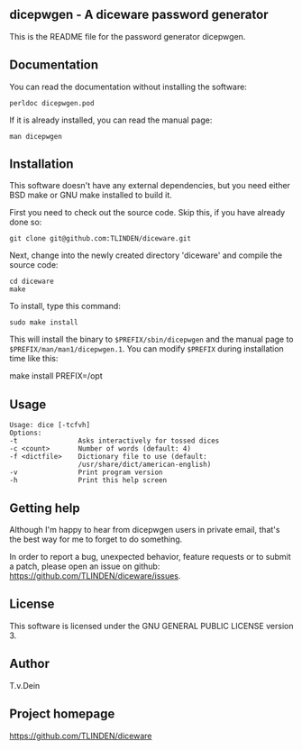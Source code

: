## dicepwgen - A diceware password generator

This is the README file for the password generator dicepwgen.

## Documentation

You can read the documentation without installing the
software:

    perldoc dicepwgen.pod

If it is already installed, you can read the manual page:

    man dicepwgen

## Installation

This software doesn't have any external dependencies, but
you need either BSD make or GNU make installed to build it.

First you need to check out the source code. Skip this, if
you have already done so:

    git clone git@github.com:TLINDEN/diceware.git

Next, change into the newly created directory 'diceware' and
compile the source code:

    cd diceware
    make

To install, type this command:

    sudo make install

This will install the binary to `$PREFIX/sbin/dicepwgen` and
the manual page to `$PREFIX/man/man1/dicepwgen.1`. You can
modify `$PREFIX` during installation time like this:

   make install PREFIX=/opt


## Usage

```
Usage: dice [-tcfvh]
Options: 
-t               Asks interactively for tossed dices
-c <count>       Number of words (default: 4)
-f <dictfile>    Dictionary file to use (default:
                 /usr/share/dict/american-english)
-v               Print program version
-h               Print this help screen
```

## Getting help

Although I'm happy to hear from dicepwgen users in private email,
that's the best way for me to forget to do something.

In order to report a bug, unexpected behavior, feature requests
or to submit a patch, please open an issue on github:
https://github.com/TLINDEN/diceware/issues.

## License

This software is licensed under the GNU GENERAL PUBLIC LICENSE version 3.

## Author

T.v.Dein <tom AT vondein DOT org>

## Project homepage

https://github.com/TLINDEN/diceware
